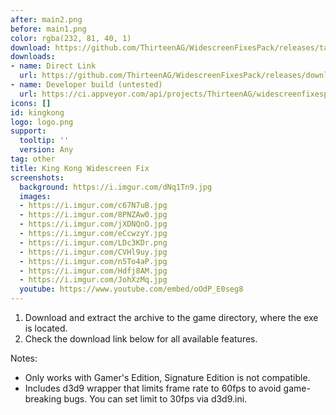 ```yaml
---
after: main2.png
before: main1.png
color: rgba(232, 81, 40, 1)
download: https://github.com/ThirteenAG/WidescreenFixesPack/releases/tag/kingkong
downloads:
- name: Direct Link
  url: https://github.com/ThirteenAG/WidescreenFixesPack/releases/download/kingkong/KingKong.WidescreenFix.zip
- name: Developer build (untested)
  url: https://ci.appveyor.com/api/projects/ThirteenAG/widescreenfixespack/artifacts/KingKong.WidescreenFix.zip?branch=master
icons: []
id: kingkong
logo: logo.png
support:
  tooltip: ''
  version: Any
tag: other
title: King Kong Widescreen Fix
screenshots:
  background: https://i.imgur.com/dNq1Tn9.jpg
  images:
  - https://i.imgur.com/c67N7uB.jpg
  - https://i.imgur.com/8PNZAw0.jpg
  - https://i.imgur.com/jXDNQnO.jpg
  - https://i.imgur.com/eCcwzyY.jpg
  - https://i.imgur.com/LDc3KDr.png
  - https://i.imgur.com/CVHl9uy.jpg
  - https://i.imgur.com/n5To4aP.jpg
  - https://i.imgur.com/Hdfj8AM.jpg
  - https://i.imgur.com/JohXzMq.jpg
  youtube: https://www.youtube.com/embed/oOdP_E0seg8
---
```


1. Download and extract the archive to the game directory, where the exe is located.
2. Check the download link below for all available features.

Notes:

* Only works with Gamer's Edition, Signature Edition is not compatible.
* Includes d3d9 wrapper that limits frame rate to 60fps to avoid game-breaking bugs. You can set limit to 30fps via d3d9.ini.
